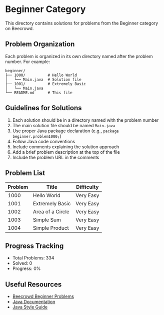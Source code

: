 # Beginner Category

This directory contains solutions for problems from the Beginner category on Beecrowd.

## Problem Organization

Each problem is organized in its own directory named after the problem number. For example:
```
beginner/
├── 1000/          # Hello World
│   └── Main.java  # Solution file
├── 1001/          # Extremely Basic
│   └── Main.java
└── README.md      # This file
```

## Guidelines for Solutions

1. Each solution should be in a directory named with the problem number
2. The main solution file should be named `Main.java`
3. Use proper Java package declaration (e.g., `package beginner.problem1000;`)
4. Follow Java code conventions
5. Include comments explaining the solution approach
6. Add a brief problem description at the top of the file
7. Include the problem URL in the comments

## Problem List

| Problem | Title | Difficulty |
|---------|-------|------------|
| 1000 | Hello World | Very Easy |
| 1001 | Extremely Basic | Very Easy |
| 1002 | Area of a Circle | Very Easy |
| 1003 | Simple Sum | Very Easy |
| 1004 | Simple Product | Very Easy |

## Progress Tracking

- Total Problems: 334
- Solved: 0
- Progress: 0%

## Useful Resources

- [Beecrowd Beginner Problems](https://www.beecrowd.com.br/judge/en/categories)
- [Java Documentation](https://docs.oracle.com/en/java/)
- [Java Style Guide](https://www.oracle.com/java/technologies/javase/codeconventions-introduction.html) 